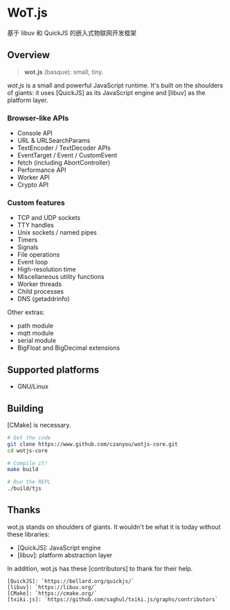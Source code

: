 # WoT.js

基于 libuv 和 QuickJS 的嵌入式物联网开发框架

## Overview

> **wot.js** (basque): small, tiny.

*wot.js* is a small and powerful JavaScript runtime. It's built on the shoulders of
giants: it uses [QuickJS] as its JavaScript engine and [libuv] as the platform layer.

### Browser-like APIs

- Console API
- URL & URLSearchParams
- TextEncoder / TextDecoder APIs
- EventTarget / Event / CustomEvent
- fetch (including AbortController)
- Performance API
- Worker API
- Crypto API

### Custom features

- TCP and UDP sockets
- TTY handles
- Unix sockets / named pipes
- Timers
- Signals
- File operations
- Event loop
- High-resolution time
- Miscellaneous utility functions
- Worker threads
- Child processes
- DNS (getaddrinfo)

Other extras:

- path module
- mqtt module
- serial module
- BigFloat and BigDecimal extensions

## Supported platforms

* GNU/Linux

## Building

[CMake] is necessary.

```bash
# Get the code
git clone https://www.github.com/czanyou/wotjs-core.git
cd wotjs-core

# Compile it!
make build

# Run the REPL
./build/tjs
```

## Thanks

wot.js stands on shoulders of giants. It wouldn't be what it is today without these libraries:

* [QuickJS]: JavaScript engine
* [libuv]: platform abstraction layer

In addition, wot.js has these [contributors] to thank for their help.

```text
[QuickJS]: `https://bellard.org/quickjs/`
[libuv]: `https://libuv.org/`
[CMake]: `https://cmake.org/`
[txiki.js]: `https://github.com/saghul/txiki.js/graphs/contributors`
```
